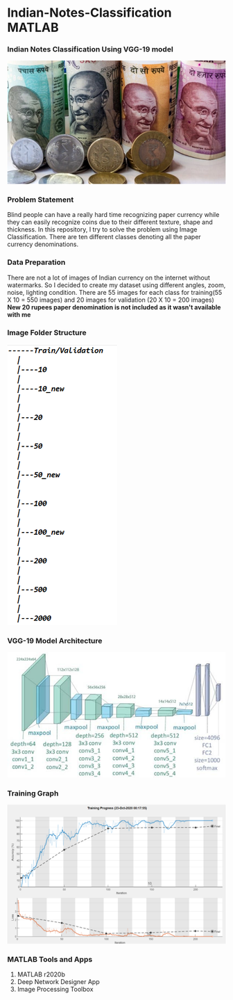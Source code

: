 # Indian-Notes-Classification MATLAB

### Indian Notes Classification Using VGG-19 model 

![alt text](https://github.com/nogifeet/Indian-Notes-Classification/blob/main/image.jpg "Image")

### Problem Statement
Blind people can have a really hard time recognizing paper currency while they can easily recognize coins due to their different texture, shape and thickness. In this repository, I try to solve the problem using Image Classification. There are ten different classes denoting all the paper currency denominations.

### Data Preparation
There are not a lot of images of Indian currency on the internet without watermarks. So I decided to create my dataset using different angles, zoom, noise, lighting condition. There are 55 images for each class for training(55 X 10 = 550 images) and 20 images for validation (20 X 10 = 200 images) **New 20 rupees paper denomination is not included as it wasn't available with me**

### Image Folder Structure
![alt text](https://github.com/nogifeet/Indian-Notes-Classification/blob/main/folder_str.PNG "Folder Structure")

### VGG-19 Model Architecture
![alt text](https://github.com/nogifeet/Cat-Vs-Dog-Classification/blob/main/vgg19.png "VGG-19")

### Training Graph
![alt text](https://github.com/nogifeet/Indian-Notes-Classification/blob/main/indian_notes_training.PNG "Training Graph")


### MATLAB Tools and Apps
1. MATLAB r2020b
2. Deep Network Designer App
3. Image Processing Toolbox

